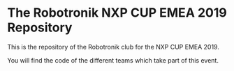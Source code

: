 # The Robotronik NXP CUP EMEA 2019 Repository

This is the repository of the Robotronik club for the NXP CUP EMEA 2019.

You will find the code of the different teams which take part of this event. 
